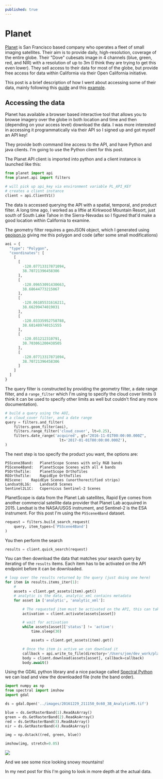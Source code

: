 ```yaml
---
published: true
---
```

# Planet
[Planet](https://www.planet.com) is San Francisco based company who operates a fleet of small imaging satellites.  Their aim is to provide daily, high-resolution, coverage of the entire globe.  Their "Dove" cubesats image in 4 channels (blue, green, red, and NIR) with a resolution of up to 3m (I think they are trying to get this even lower).  They sell access to their data for most of the globe, but provide free access for data within California via their Open California initiative.

This post is a brief description of how I went about accessing some of their data, mainly following this [guide](https://www.planet.com/docs/api-quickstart-examples/) and this [example](https://github.com/planetlabs/planet-client-python/issues/101).

## Accessing the data
Planet has available a browser based interactive tool that allows you to browse imagery over the globe in both location and time and then (depending on your access level) download the data.  I was more interested in accessing it programmatically via their API so I signed up and got myself an API key!

They provide both command line access to the API, and have Python and java clients.  I'm going to use the Python client for this post. 

The Planet API client is imported into python and a client instance is launched like this:
```python
from planet import api
from planet.api import filters

# will pick up api_key via environment variable PL_API_KEY
# creates a client instance
client = api.ClientV1()
```

The data is accessed querying the API with a spatial, temporal, and product filter.  A long time ago, I worked as a liftie at Kirkwood Mountain Resort, just south of South Lake Tahoe in the Sierra-Nevadas so I figured that'd make a good location within California to examine.  

The geometry filter requires a geoJSON object, which I generated using [geojson.io](http://geojson.io/#map=2/20.0/0.0) giving me this polygon and code (after some small modifications)
```python
aoi = {
  "type": "Polygon",
  "coordinates": [
    [
      [
        -120.07713317871094,
        38.70721396458306
      ],
      [
        -120.09653091430663,
        38.68644773215067
      ],
      [
        -120.06185531616211,
        38.66299474019031
      ],
      [
        -120.03335952758788,
        38.681489740151555
      ],
      [
        -120.051212310791,
        38.703061200438505
      ],
      [
        -120.07713317871094,
        38.70721396458306
      ]
    ]
  ]
}
```
The query filter is constructed by providing the geometry filter, a date range filter, and a `range_filter` which I'm using to specify the cloud cover limits (I think it can be used to specify other limits as well but couldn't find any more documentation).

```python
# build a query using the AOI,
# a cloud_cover filter, and a date range
query = filters.and_filter(
    filters.geom_filter(aoi),
    filters.range_filter('cloud_cover', lt=0.25),
    filters.date_range('acquired', gt="2016-11-01T00:00:00.000Z",
                         lt='2017-01-01T00:00:00.000Z'),
)
```

The next step is too specify the product you want, the options are:

	PSScene3Band:	PlanetScope Scenes with only RGB bands
	PSScene4Band:	PlanetScope Scenes with all 4 bands
	PSOrthoTile:	PlanetScope OrthoTiles
	REOrthoTile:	RapidEye OrthoTiles
	REScene:	RapidEye Scenes (unorthorectified strips)
	Landsat8L1G:	Landsat8 Scenes
	Sentinel2L1C:	Copernicus Sentinel-2 Scenes


PlanetScope is data from the Planet Lab satellites, Rapid Eye comes from another commercial satellite data provider that Planet Lab acquuired in 2015.  Landsat is the NASA/USGS instrument, and Sentinel-2 is the ESA instrument.  For this post I'm using the `PSScene4Band` dataset.

```python
request = filters.build_search_request(
    query, item_types=['PSScene4Band']
)
```

You then perform the search
```python
results = client.quick_search(request)
```
You can then download the data that matches your search query by iterating of the `results` items.  Each item has to be activated on the API endpoint before it can be downloaded.
```python
# loop over the results returned by the query (just doing one here)
for item in results.items_iter(1):
    #
    assets = client.get_assets(item).get()
    # analytic is the data, analytic_xml contains metadata
    for asset in ['analytic', 'analytic_xml']:

        # The requested item must be activated on the API, this can take a few mins
        activation = client.activate(assets[asset])

        # wait for activation
        while assets[asset]['status'] != 'active':
            time.sleep(30)

            assets = client.get_assets(item).get()

        # Once the item is active we can download it
        callback = api.write_to_file(directory='/Users/joe/dev_work/planet/images')
        body = client.download(assets[asset], callback=callback)
        body.await()
```

Using the GDAL python library and a nice package called [Spectral Python](http://www.spectralpython.net) we can load and view the downloaded file (note the band order).

```python
import numpy as np
from spectral import imshow
import gdal

ds = gdal.Open('../images/20161229_211150_0c60_3B_AnalyticMS.tif')

blue = ds.GetRasterBand(1).ReadAsArray()
green = ds.GetRasterBand(2).ReadAsArray()
red = ds.GetRasterBand(3).ReadAsArray()
nir = ds.GetRasterBand(4).ReadAsArray()

img = np.dstack((red, green, blue))

imshow(img, stretch=0.05)
```

![]({{site.baseurl}}/_images/planet_kirkwood.png)

And we see some nice looking snowy mountains!

In my next post for this I'm going to look in more depth at the actual data.
